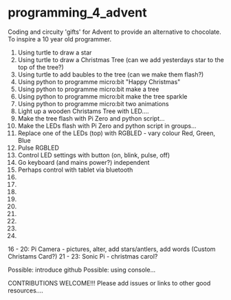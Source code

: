 # programming_4_advent
Coding and circuity 'gifts' for Advent to provide an alternative to chocolate. To inspire a 10 year old programmer. 

1. Using turtle to draw a star
2. Using turtle to draw a Christmas Tree (can we add yesterdays star to the top of the tree?)
3. Using turtle to add baubles to the tree (can we make them flash?)
4. Using python to programme micro:bit "Happy Christmas"
5. Using python to programme micro:bit make a tree
6. Using python to programme micro:bit make the tree sparkle
7. Using python to programme micro:bit two animations
8. Light up a wooden Christams Tree with LED....
9. Make the tree flash with Pi Zero and python script...
10. Make the LEDs flash with Pi Zero and python script in groups...
11. Replace one of the LEDs (top) with RGBLED - vary colour Red, Green, Blue
12. Pulse RGBLED
13. Control LED settings with button (on, blink, pulse, off)
14. Go keyboard (and mains power?) independent
15. Perhaps control with tablet via bluetooth
16.
17.
18.
19.
20.
21.
22.
23.
24.

16 - 20: Pi Camera - pictures, alter, add stars/antlers, add words (Custom Christams Card?)
21 - 23: Sonic Pi - christmas carol?

Possible: introduce github
Possible: using console...

CONTRIBUTIONS WELCOME!!! Please add issues or links to other good resources....
